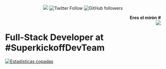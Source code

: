 <p align="center">
    <a href="https://superkickoff.app" target="_blank"><img src="https://bleutecmedia.com/wp-content/uploads/2019/11/logo.png"></a>
    <img alt="Twitter Follow" src="https://img.shields.io/twitter/follow/iscalej?label=Iscalej">
    <img alt="GitHub followers" src="https://img.shields.io/github/followers/Iscalej?label=Iscalej&style=social">
</p>

<div align="right">
    <b>Eres el mirón # </b><br>
    <img src="https://profile-counter.glitch.me/iscalej/count.svg" align="right" />
</div>

# Full-Stack Developer at **#SuperkickoffDevTeam**

[![Estadísticas copadas](https://github-readme-stats.vercel.app/api?username=iscalej&count_private=true&show_icons=true&theme=radical&locale=es&custom_title=Estadísticas+copadas)](https://rigobertoalejandres.dev)